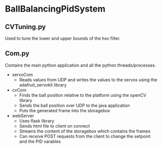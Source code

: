 # BallBalancingPidSystem
## CVTuning.py
Used to tune the lower and upper bounds of the hsv filter. 

## Com.py
Contains the main python application and all the python threads/processes. 
* servoCom
  * Reads values from UDP and writes the values to the servos using the adafruit_servokit library
* cvCom
  * Finds the ball position relative to the platform using the openCV library
  * Sends the ball position over UDP to the java application
  * Puts the generated frame into the storagebox
* webServer
  * Uses flask library
  * Sends html file to client on connect
  * Streams the content of the storagebox which contains the frames
  * Can receive POST requests from the client to change the setpoint and the PID varables
